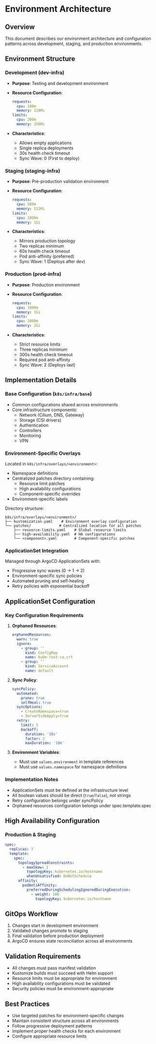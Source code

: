 # Environment Architecture

## Overview

This document describes our environment architecture and configuration patterns across development, staging, and
production environments.

## Environment Structure

### Development (dev-infra)

- **Purpose**: Testing and development environment
- **Resource Configuration**:

  ```yaml
  requests:
    cpu: 100m
    memory: 128Mi
  limits:
    cpu: 200m
    memory: 256Mi
  ```

- **Characteristics**:
  - Allows empty applications
  - Single replica deployments
  - 30s health check timeout
  - Sync Wave: 0 (First to deploy)

### Staging (staging-infra)

- **Purpose**: Pre-production validation environment
- **Resource Configuration**:

  ```yaml
  requests:
    cpu: 500m
    memory: 512Mi
  limits:
    cpu: 1000m
    memory: 1Gi
  ```

- **Characteristics**:
  - Mirrors production topology
  - Two replicas minimum
  - 60s health check timeout
  - Pod anti-affinity (preferred)
  - Sync Wave: 1 (Deploys after dev)

### Production (prod-infra)

- **Purpose**: Production environment
- **Resource Configuration**:

  ```yaml
  requests:
    cpu: 1000m
    memory: 1Gi
  limits:
    cpu: 2000m
    memory: 2Gi
  ```

- **Characteristics**:
  - Strict resource limits
  - Three replicas minimum
  - 300s health check timeout
  - Required pod anti-affinity
  - Sync Wave: 2 (Deploys last)

## Implementation Details

### Base Configuration (`k8s/infra/base`)

- Common configurations shared across environments
- Core infrastructure components:
  - Network (Cilium, DNS, Gateway)
  - Storage (CSI drivers)
  - Authentication
  - Controllers
  - Monitoring
  - VPN

### Environment-Specific Overlays

Located in `k8s/infra/overlays/<environment>`:

- Namespace definitions
- Centralized patches directory containing:
  - Resource limit patches
  - High availability configurations
  - Component-specific overrides
- Environment-specific labels

Directory structure:

```
k8s/infra/overlays/<environment>/
├── kustomization.yaml    # Environment overlay configuration
└── patches/             # Centralized location for all patches
    ├── resource-limits.yaml    # Global resource limits
    ├── high-availability.yaml  # HA configurations
    └── <component>.yaml        # Component-specific patches
```

### ApplicationSet Integration

Managed through ArgoCD ApplicationSets with:

- Progressive sync waves (0 → 1 → 2)
- Environment-specific sync policies
- Automated pruning and self-healing
- Retry policies with exponential backoff

## ApplicationSet Configuration

### Key Configuration Requirements

1. **Orphaned Resources**:

   ```yaml
   orphanedResources:
     warn: true
     ignore:
       - group: ''
         kind: ConfigMap
         name: kube-root-ca.crt
       - group: ''
         kind: ServiceAccount
         name: default
   ```

2. **Sync Policy**:

   ```yaml
   syncPolicy:
     automated:
       prune: true
       selfHeal: true
     syncOptions:
       - CreateNamespace=true
       - ServerSideApply=true
     retry:
       limit: 5
       backoff:
         duration: '30s'
         factor: 2
         maxDuration: '10m'
   ```

3. **Environment Variables**:
   - Must use `values.environment` in template references
   - Must use `values.namespace` for namespace definitions

### Implementation Notes

- ApplicationSets must be defined at the infrastructure level
- All boolean values should be direct (`true`/`false`), not strings
- Retry configuration belongs under syncPolicy
- Orphaned resources configuration belongs under spec.template.spec

## High Availability Configuration

### Production & Staging

```yaml
spec:
  replicas: 3
  template:
    spec:
      topologySpreadConstraints:
        - maxSkew: 1
          topologyKey: kubernetes.io/hostname
          whenUnsatisfied: DoNotSchedule
      affinity:
        podAntiAffinity:
          preferredDuringSchedulingIgnoredDuringExecution:
            - weight: 100
              topologyKey: kubernetes.io/hostname
```

## GitOps Workflow

1. Changes start in development environment
2. Validated changes promote to staging
3. Final validation before production deployment
4. ArgoCD ensures state reconciliation across all environments

## Validation Requirements

- All changes must pass manifest validation
- Kustomize builds must succeed with Helm support
- Resource limits must be appropriate for environment
- High availability configurations must be validated
- Security policies must be environment-appropriate

## Best Practices

- Use targeted patches for environment-specific changes
- Maintain consistent structure across all environments
- Follow progressive deployment patterns
- Implement proper health checks for each environment
- Configure appropriate resource limits
